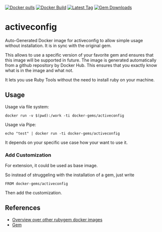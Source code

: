 [![Docker pulls](https://img.shields.io/docker/pulls/rubygem/activeconfig.svg)](https://hub.docker.com/r/rubygem/activeconfig/)
[![Docker Build](https://img.shields.io/docker/automated/rubygem/activeconfig.svg)](https://hub.docker.com/r/rubygem/activeconfig/)
[![Latest Tag](https://img.shields.io/github/tag/docker-rubygem/activeconfig.svg)](https://hub.docker.com/r/rubygem/activeconfig/)
[![Gem Downloads](https://img.shields.io/gem/dt/activeconfig.svg)](https://rubygems.org/gems/activeconfig/)
# activeconfig

Auto-Generated Docker image for activeconfig to allow simple usage without installation.
It is in sync with the original gem.

This allows to use a specific version of your favorite gem and ensures that this image will be supported in future.
The image is generated automatically from a github repository by Docker Hub.
This ensures that you exactly know what is in the image and what not.

It lets you use Ruby Tools without the need to install ruby on your machine.

## Usage

Usage via file system:

`docker run -v $(pwd):/work -ti docker-gems/activeconfig`

Usage via Pipe:

`echo "test" | docker run -ti docker-gems/activeconfig`

It depends on your specific use case how your want to use it.

### Add Customization

For extension, it could be used as base image.

So instead of struggeling with the installation of a gem, just write

`FROM docker-gems/activeconfig`

Then add the customization.

## References

 - [Overview over other rubygem docker images](https://github.com/thinkbot/docker-rubygem)
 - [Gem](https://rubygems.org/gems/activeconfig/)
